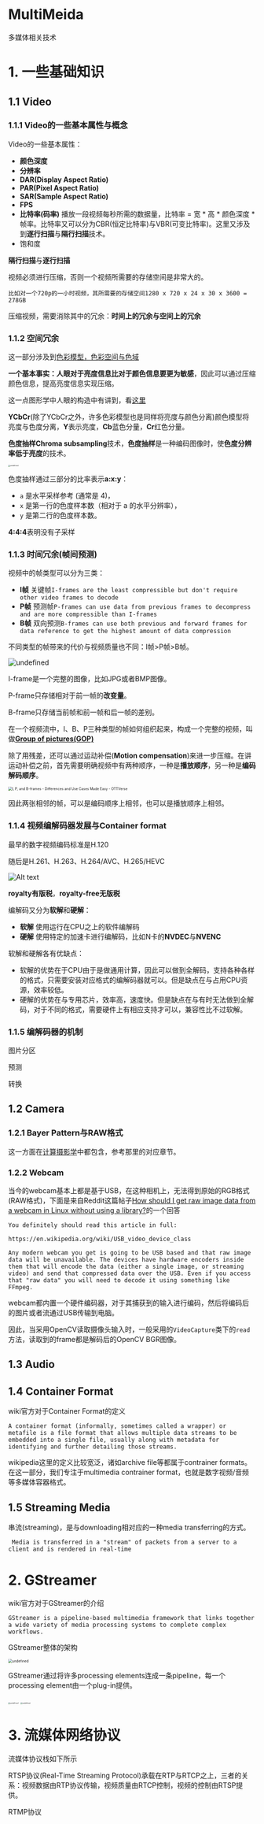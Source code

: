 # MultiMeida

多媒体相关技术





# 1. 一些基础知识

## 1.1 Video

### 1.1.1 Video的一些基本属性与概念

Video的一些基本属性：

- **颜色深度**
- **分辨率**
- **DAR(Display Aspect Ratio)**
- **PAR(Pixel Aspect Ratio)**
- **SAR(Sample Aspect Ratio)**
- **FPS**
- **比特率(码率)** 播放一段视频每秒所需的数据量，比特率 = 宽 * 高 * 颜色深度 * 帧率。比特率又可以分为CBR(恒定比特率)与VBR(可变比特率)。这里又涉及到**逐行扫描**与**隔行扫描**技术。
- 饱和度



**隔行扫描**与**逐行扫描**





视频必须进行压缩，否则一个视频所需要的存储空间是非常大的。

```
比如对一个720p的一小时视频，其所需要的存储空间1280 x 720 x 24 x 30 x 3600 = 278GB
```

压缩视频，需要消除其中的冗余：**时间上的冗余与空间上的冗余**



### 1.1.2 空间冗余

这一部分涉及到[色彩模型，色彩空间与色域](../图形学/图形学.md#色品图与色域)

**一个基本事实：人眼对于亮度信息比对于颜色信息要更为敏感**，因此可以通过压缩颜色信息，提高亮度信息实现压缩。

这一点图形学中人眼的构造中有讲到，看[这里](../图形学/GAMES101/GAMES101.md)



**YCbCr**(除了YCbCr之外，许多色彩模型也是同样将亮度与颜色分离)颜色模型将亮度与色度分离，**Y**表示亮度，**Cb**蓝色分量，**Cr**红色分量。





**色度抽样Chroma subsampling**技术，**色度抽样**是一种编码图像时，使**色度分辨率低于亮度**的技术。

<img src="assets/2560px-Common_chroma_subsampling_ratios_YCbCr_CORRECTED.svg-1715097658265-13.png" alt="undefined" style="zoom: 25%;" />

色度抽样通过三部分的比率表示**a​\:x\:y**：

- `a` 是水平采样参考 (通常是 4)，
- `x` 是第一行的色度样本数（相对于 a 的水平分辨率），
- `y` 是第二行的色度样本数。

**4:4:4**表明没有子采样

### 1.1.3 时间冗余(帧间预测)

视频中的帧类型可以分为三类：

- **I帧** 关键帧`I‑frames are the least compressible but don't require other video frames to decode`
- **P帧** 预测帧`P‑frames can use data from previous frames to decompress and are more compressible than I‑frames`
- **B帧** 双向预测`B‑frames can use both previous and forward frames for data reference to get the highest amount of data compression`

不同类型的帧带来的代价与视频质量也不同：I帧>P帧>B帧。

![undefined](assets/2560px-I_P_and_B_frames.svg.png)

I-frame是一个完整的图像，比如JPG或者BMP图像。

P-frame只存储相对于前一帧的**改变量**。

B-frame只存储当前帧和前一帧和后一帧的差别。



在一个视频流中，I、B、P三种类型的帧如何组织起来，构成一个完整的视频，叫做[**Group of pictures(GOP)**](https://en.wikipedia.org/wiki/Group_of_pictures)



除了用残差，还可以通过运动补偿(**Motion compensation**)来进一步压缩。在讲运动补偿之前，首先需要明确视频中有两种顺序，一种是**播放顺序**，另一种是**编码解码顺序**。

<img src="assets/image-28.png" alt="I, P, and B-frames - Differences and Use Cases Made Easy - OTTVerse" style="zoom:50%;" />

因此两张相邻的帧，可以是编码顺序上相邻，也可以是播放顺序上相邻。









### 1.1.4 视频编解码器发展与Container format

最早的数字视频编码标准是H.120

随后是H.261、H.263、H.264/AVC、H.265/HEVC

![Alt text](assets/codec_history_timeline.png)

**royalty有版税**，**royalty-free无版税**



编解码又分为**软解**和**硬解**：

- **软解** 使用运行在CPU之上的软件编解码
- **硬解** 使用特定的加速卡进行编解码，比如N卡的**NVDEC**与**NVENC**

软解和硬解各有优缺点：

- 软解的优势在于CPU由于是做通用计算，因此可以做到全解码，支持各种各样的格式，只需要安装对应格式的编解码器就可以。但是缺点在与占用CPU资源，效率较低。
- 硬解的优势在与专用芯片，效率高，速度快。但是缺点在与有时无法做到全解码，对于不同的格式，需要硬件上有相应支持才可以，兼容性比不过软解。



### 1.1.5 编解码器的机制

图片分区

预测

转换



## 1.2 Camera

### 1.2.1 Bayer Pattern与RAW格式

这一方面在[计算摄影学](../图形学/计算摄影学.md)中都包含，参考那里的对应章节。





### 1.2.2 Webcam

当今的webcam基本上都是基于USB，在这种相机上，无法得到原始的RGB格式(RAW格式)，下面是来自Reddit这篇帖子[How should I get raw image data from a webcam in Linux without using a library?](https://www.reddit.com/r/C_Programming/comments/y7d8xe/how_should_i_get_raw_image_data_from_a_webcam_in/)的一个回答

```
You definitely should read this article in full:

https://en.wikipedia.org/wiki/USB_video_device_class

Any modern webcam you get is going to be USB based and that raw image data will be unavailable. The devices have hardware encoders inside them that will encode the data (either a single image, or streaming video) and send that compressed data over the USB. Even if you access that "raw data" you will need to decode it using something like FFmpeg.
```

webcam都内置一个硬件编码器，对于其捕获到的输入进行编码，然后将编码后的图片或者流通过USB传输到电脑。

因此，当采用OpenCV读取摄像头输入时，一般采用的`VideoCapture`类下的`read`方法，读取到的frame都是解码后的OpenCV BGR图像。



## 1.3 Audio



## 1.4 Container Format

wiki官方对于Container Format的定义

```
A container format (informally, sometimes called a wrapper) or metafile is a file format that allows multiple data streams to be embedded into a single file, usually along with metadata for identifying and further detailing those streams.
```

wikipedia这里的定义比较宽泛，诸如archive file等都属于contrainer formats。在这一部分，我们专注于multimedia contrainer format，也就是数字视频/音频等多媒体容器格式。



## 1.5 Streaming Media

串流(streaming)，是与downloading相对应的一种media transferring的方式。

```
 Media is transferred in a "stream" of packets from a server to a client and is rendered in real-time
```



# 2. GStreamer

wiki官方对于GStreamer的介绍

```
GStreamer is a pipeline-based multimedia framework that links together a wide variety of media processing systems to complete complex workflows.
```



GStreamer整体的架构

<img src="assets/1280px-GStreamer_overview.svg.png" alt="undefined" style="zoom:50%;" />

GStreamer通过将许多processing elements连成一条pipeline，每一个processing element由一个plug-in提供。

<img src="assets/2560px-GStreamer_and_plug-in_types.svg.png" alt="undefined" style="zoom: 25%;" />



<img src="assets/2560px-GStreamer_Technical_Overview.svg.png" alt="undefined" style="zoom: 25%;" />



# 3. 流媒体网络协议

流媒体协议栈如下所示



RTSP协议(Real-Time Streaming Protocol)承载在RTP与RTCP之上，三者的关系：视频数据由RTP协议传输，视频质量由RTCP控制，视频的控制由RTSP提供。



RTMP协议
